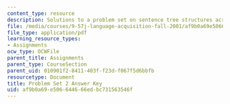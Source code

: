 ```yaml
---
content_type: resource
description: Solutions to a problem set on sentence tree structures across languages
file: /media/courses/9-57j-language-acquisition-fall-2001/af9b0a69e506644666edbc731563546f_problemset2answers.pdf
file_type: application/pdf
learning_resource_types:
- Assignments
ocw_type: OCWFile
parent_title: Assignments
parent_type: CourseSection
parent_uid: 010901f2-8411-403f-f23d-f067f5d6bbfb
resourcetype: Document
title: Problem Set 2 Answer Key
uid: af9b0a69-e506-6446-66ed-bc731563546f
---
```

